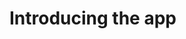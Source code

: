 # Introducing the app 

[Git branch]:(https://github.com/codiku/react-native-temperature-converter/tree/001-EN-starter)